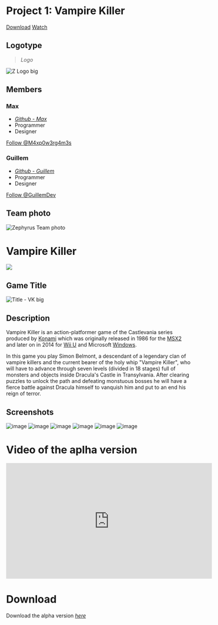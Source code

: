 <script async defer src="https://buttons.github.io/buttons.js"></script>

# **Project 1: Vampire Killer**

<a class="github-button" href="https://github.com/M4xp0w3rg4m3s/Vampire-Killer/releases/download/v1.0/ZephyrusGames_VampireKiller_v1.0.zip" data-color-scheme="no-preference: dark; light: light; dark: dark;" data-icon="octicon-download" data-size="large" aria-label="Download the alpha version of our tribute on GitHub">Download</a> <a class="github-button" href="https://github.com/M4xp0w3rg4m3s/Vampire-Killer/" data-color-scheme="no-preference: dark; light: light; dark: dark;" data-size="large" aria-label="Watch M4xp0w3rg4m3s/Vampire-Killer on GitHub">Watch</a>

## Logotype

> _Logo_

![Z Logo big](https://github.com/M4xp0w3rg4m3s/Vampire-Killer/assets/156011390/05ccbb3a-853a-465d-a3d9-e12ae179ae64)

## Members
### Max
* [*Github - Max*](https://github.com/M4xp0w3rg4m3s)
* Programmer
* Designer

<a class="github-button" href="https://github.com/M4xp0w3rg4m3s" data-color-scheme="no-preference: dark; light: light; dark: dark;" data-size="large" aria-label="Follow @M4xp0w3rg4m3s on GitHub">Follow @M4xp0w3rg4m3s</a>

### Guillem
* [*Github - Guillem*](https://github.com/GuillemDev)
* Programmer
* Designer

<a class="github-button" href="https://github.com/GuillemDev" data-color-scheme="no-preference: dark; light: light; dark: dark;" data-size="large" aria-label="Follow @GuillemDev on GitHub">Follow @GuillemDev</a>

## Team photo
![Zephyrus Team photo](https://github.com/M4xp0w3rg4m3s/Vampire-Killer/assets/156011390/5d2bedac-e102-4ffd-b7bd-5e43b7c9936b)
# **Vampire Killer**
![](https://i0.wp.com/codigoespagueti.com/wp-content/uploads/2022/07/Castlevania-Que-es-el-Vampire-Killer.jpg)
## Game Title
![Title - VK big](https://github.com/M4xp0w3rg4m3s/Vampire-Killer/assets/156011390/3bd139c6-0e7a-40d3-b2be-b5e8f217f997)
## Description
Vampire Killer is an action-platformer game of the Castlevania series produced by [Konami](https://en.wikipedia.org/wiki/Konami) which was originally released in 1986 for the [MSX2](https://en.wikipedia.org/wiki/MSX) and later on in 2014 for [Wii U](https://en.wikipedia.org/wiki/Wii_U) and Microsoft [Windows](https://en.wikipedia.org/wiki/Microsoft_Windows).

In this game you play Simon Belmont, a descendant of a legendary clan of vampire killers and the current bearer of the holy whip "Vampire Killer", who will have to advance through seven levels (divided in 18 stages) full of monsters and objects inside Dracula's Castle in Transylvania. After clearing puzzles to unlock the path and defeating monstuous bosses he will have a fierce battle against Dracula himself to vanquish him and put to an end his reign of terror. 

## Screenshots
![image](https://github.com/M4xp0w3rg4m3s/Vampire-Killer/assets/156011390/16123f79-5e87-478a-8a93-05f8f705cbf6)
![image](https://github.com/M4xp0w3rg4m3s/Vampire-Killer/assets/156011390/2dd20913-eb90-4818-8c4e-f030ca2bbf79)
![image](https://github.com/M4xp0w3rg4m3s/Vampire-Killer/assets/156011390/a4ac7d9e-b587-4d24-9912-a9e1352f7401)
![image](https://github.com/M4xp0w3rg4m3s/Vampire-Killer/assets/156011390/19d98a92-640d-4b58-b436-9f5a06535f5c)
![image](https://github.com/M4xp0w3rg4m3s/Vampire-Killer/assets/156011390/5ddc56bb-6f33-4d76-b7e0-f13e3411cec0)
![image](https://github.com/M4xp0w3rg4m3s/Vampire-Killer/assets/156011390/83a653ee-7bc4-403b-b0b2-af7bbf30918c)


# **Video of the aplha version**
<iframe width="560" height="315" src="https://www.youtube.com/embed/TM-ENfidVEI?si=qc6ltd1XlKF2acyp" title="YouTube video player" frameborder="0" allow="accelerometer; autoplay; clipboard-write; encrypted-media; gyroscope; picture-in-picture; web-share" referrerpolicy="strict-origin-when-cross-origin" allowfullscreen></iframe>

# **Download**
Download the alpha version *[here](https://github.com/M4xp0w3rg4m3s/Vampire-Killer/releases/tag/v1.0)*